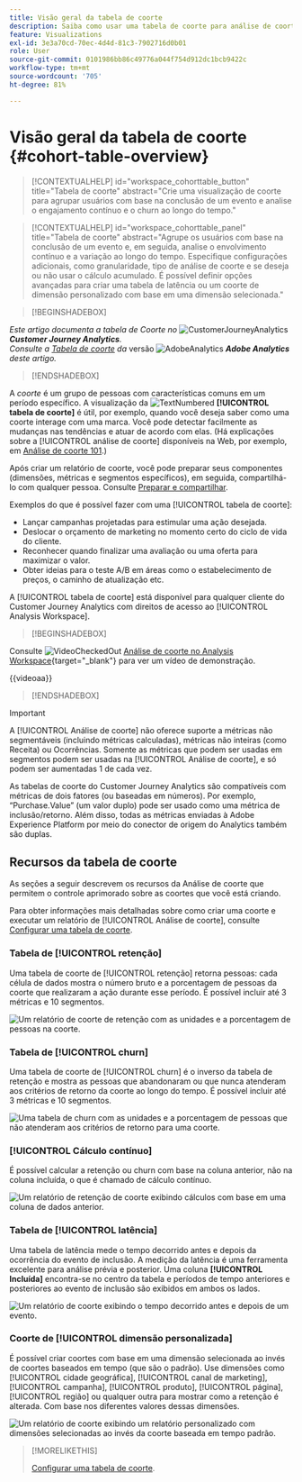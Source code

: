 ```yaml
---
title: Visão geral da tabela de coorte
description: Saiba como usar uma tabela de coorte para análise de coorte no Analysis Workspace
feature: Visualizations
exl-id: 3e3a70cd-70ec-4d4d-81c3-7902716d0b01
role: User
source-git-commit: 0101986bb86c49776a044f754d912dc1bcb9422c
workflow-type: tm+mt
source-wordcount: '705'
ht-degree: 81%

---
```


# Visão geral da tabela de coorte {#cohort-table-overview}

<!-- markdownlint-disable MD034 -->

>[!CONTEXTUALHELP]
>id="workspace_cohorttable_button"
>title="Tabela de coorte"
>abstract="Crie uma visualização de coorte para agrupar usuários com base na conclusão de um evento e analise o engajamento contínuo e o churn ao longo do tempo."

<!-- markdownlint-enable MD034 -->

<!-- markdownlint-disable MD034 -->

>[!CONTEXTUALHELP]
>id="workspace_cohorttable_panel"
>title="Tabela de coorte"
>abstract="Agrupe os usuários com base na conclusão de um evento e, em seguida, analise o envolvimento contínuo e a variação ao longo do tempo. Especifique configurações adicionais, como granularidade, tipo de análise de coorte e se deseja ou não usar o cálculo acumulado. É possível definir opções avançadas para criar uma tabela de latência ou um coorte de dimensão personalizado com base em uma dimensão selecionada."

<!-- markdownlint-enable MD034 -->


>[!BEGINSHADEBOX]

_Este artigo documenta a tabela de Coorte no_ ![CustomerJourneyAnalytics](/help/assets/icons/CustomerJourneyAnalytics.svg) _**Customer Journey Analytics**._<br/>_Consulte a [Tabela de coorte](https://experienceleague.adobe.com/en/docs/analytics/analyze/analysis-workspace/visualizations/cohort-table/cohort-analysis) da_ versão ![AdobeAnalytics](/help/assets/icons/AdobeAnalytics.svg) _**Adobe Analytics** deste artigo._

>[!ENDSHADEBOX]


A *coorte* é um grupo de pessoas com características comuns em um período específico. A visualização da ![TextNumbered](/help/assets/icons/TextNumbered.svg) **[!UICONTROL tabela de coorte]** é útil, por exemplo, quando você deseja saber como uma coorte interage com uma marca. Você pode detectar facilmente as mudanças nas tendências e atuar de acordo com elas. (Há explicações sobre a [!UICONTROL análise de coorte] disponíveis na Web, por exemplo, em [Análise de coorte 101](https://pt.wikipedia.org/wiki/Cohort_analysis).)

Após criar um relatório de coorte, você pode preparar seus componentes (dimensões, métricas e segmentos específicos), em seguida, compartilhá-lo com qualquer pessoa. Consulte [Preparar e compartilhar](/help/analysis-workspace/curate-share/curate.md).

Exemplos do que é possível fazer com uma [!UICONTROL tabela de coorte]:

* Lançar campanhas projetadas para estimular uma ação desejada.
* Deslocar o orçamento de marketing no momento certo do ciclo de vida do cliente.
* Reconhecer quando finalizar uma avaliação ou uma oferta para maximizar o valor.
* Obter ideias para o teste A/B em áreas como o estabelecimento de preços, o caminho de atualização etc.

A [!UICONTROL tabela de coorte] está disponível para qualquer cliente do Customer Journey Analytics com direitos de acesso ao [!UICONTROL Analysis Workspace].


>[!BEGINSHADEBOX]

Consulte ![VideoCheckedOut](/help/assets/icons/VideoCheckedOut.svg) [Análise de coorte no Analysis Workspace](https://video.tv.adobe.com/v/23990/?quality=12&learn=on){target="_blank"} para ver um vídeo de demonstração.

{{videoaa}}

>[!ENDSHADEBOX]


>[!IMPORTANT]
>
>A [!UICONTROL Análise de coorte] não oferece suporte a métricas não segmentáveis (incluindo métricas calculadas), métricas não inteiras (como Receita) ou Ocorrências. Somente as métricas que podem ser usadas em segmentos podem ser usadas na [!UICONTROL Análise de coorte], e só podem ser aumentadas 1 de cada vez.

As tabelas de coorte do Customer Journey Analytics são compatíveis com métricas de dois fatores (ou baseadas em números). Por exemplo, “Purchase.Value” (um valor duplo) pode ser usado como uma métrica de inclusão/retorno. Além disso, todas as métricas enviadas à Adobe Experience Platform por meio do conector de origem do Analytics também são duplas.

## Recursos da tabela de coorte

As seções a seguir descrevem os recursos da Análise de coorte que permitem o controle aprimorado sobre as coortes que você está criando.

Para obter informações mais detalhadas sobre como criar uma coorte e executar um relatório de [!UICONTROL Análise de coorte], consulte [Configurar uma tabela de coorte](/help/analysis-workspace/visualizations/cohort-table/t-cohort.md).

### Tabela de [!UICONTROL retenção]

Uma tabela de coorte de [!UICONTROL retenção] retorna pessoas: cada célula de dados mostra o número bruto e a porcentagem de pessoas da coorte que realizaram a ação durante esse período. É possível incluir até 3 métricas e 10 segmentos.

![Um relatório de coorte de retenção com as unidades e a porcentagem de pessoas na coorte.](assets/retention-report.png)

### Tabela de [!UICONTROL churn]

Uma tabela de coorte de [!UICONTROL churn] é o inverso da tabela de retenção e mostra as pessoas que abandonaram ou que nunca atenderam aos critérios de retorno da coorte ao longo do tempo. É possível incluir até 3 métricas e 10 segmentos.

![Uma tabela de churn com as unidades e a porcentagem de pessoas que não atenderam aos critérios de retorno para uma coorte.](assets/churn-report.png)

### [!UICONTROL Cálculo contínuo]

É possível calcular a retenção ou churn com base na coluna anterior, não na coluna incluída, o que é chamado de cálculo contínuo.

![Um relatório de retenção de coorte exibindo cálculos com base em uma coluna de dados anterior.](assets/retention-report-rolling.png)

### Tabela de [!UICONTROL latência]

Uma tabela de latência mede o tempo decorrido antes e depois da ocorrência do evento de inclusão. A medição da latência é uma ferramenta excelente para análise prévia e posterior. Uma coluna **[!UICONTROL Incluída]** encontra-se no centro da tabela e períodos de tempo anteriores e posteriores ao evento de inclusão são exibidos em ambos os lados.

![Um relatório de coorte exibindo o tempo decorrido antes e depois de um evento.](assets/retention-report-latency.png)

### Coorte de [!UICONTROL dimensão personalizada]

É possível criar coortes com base em uma dimensão selecionada ao invés de coortes baseados em tempo (que são o padrão). Use dimensões como [!UICONTROL cidade geográfica], [!UICONTROL canal de marketing], [!UICONTROL campanha], [!UICONTROL produto], [!UICONTROL página], [!UICONTROL região] ou qualquer outra para mostrar como a retenção é alterada. Com base nos diferentes valores dessas dimensões.

![Um relatório de coorte exibindo um relatório personalizado com dimensões selecionadas ao invés da coorte baseada em tempo padrão.](assets/retention-dimensions.png)

>[!MORELIKETHIS]
>
>[Configurar uma tabela de coorte](/help/analysis-workspace/visualizations/cohort-table/t-cohort.md).
>

